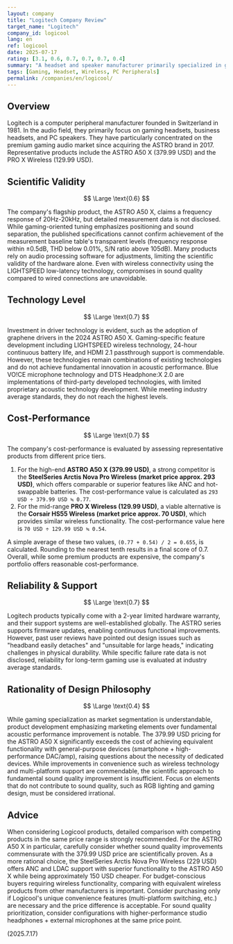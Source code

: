 ```yaml
---
layout: company
title: "Logitech Company Review"
target_name: "Logitech"
company_id: logicool
lang: en
ref: logicool
date: 2025-07-17
rating: [3.1, 0.6, 0.7, 0.7, 0.7, 0.4]
summary: "A headset and speaker manufacturer primarily specialized in gaming applications. While measurement performance may not reach transparent levels, its cost-performance is generally reasonable, though some high-end models are priced higher than competitors."
tags: [Gaming, Headset, Wireless, PC Peripherals]
permalink: /companies/en/logicool/
---
```


## Overview

Logitech is a computer peripheral manufacturer founded in Switzerland in 1981. In the audio field, they primarily focus on gaming headsets, business headsets, and PC speakers. They have particularly concentrated on the premium gaming audio market since acquiring the ASTRO brand in 2017. Representative products include the ASTRO A50 X (379.99 USD) and the PRO X Wireless (129.99 USD).

## Scientific Validity

$$ \Large \text{0.6} $$

The company's flagship product, the ASTRO A50 X, claims a frequency response of 20Hz-20kHz, but detailed measurement data is not disclosed. While gaming-oriented tuning emphasizes positioning and sound separation, the published specifications cannot confirm achievement of the measurement baseline table's transparent levels (frequency response within ±0.5dB, THD below 0.01%, S/N ratio above 105dB). Many products rely on audio processing software for adjustments, limiting the scientific validity of the hardware alone. Even with wireless connectivity using the LIGHTSPEED low-latency technology, compromises in sound quality compared to wired connections are unavoidable.

## Technology Level

$$ \Large \text{0.7} $$

Investment in driver technology is evident, such as the adoption of graphene drivers in the 2024 ASTRO A50 X. Gaming-specific feature development including LIGHTSPEED wireless technology, 24-hour continuous battery life, and HDMI 2.1 passthrough support is commendable. However, these technologies remain combinations of existing technologies and do not achieve fundamental innovation in acoustic performance. Blue VO!CE microphone technology and DTS Headphone:X 2.0 are implementations of third-party developed technologies, with limited proprietary acoustic technology development. While meeting industry average standards, they do not reach the highest levels.

## Cost-Performance

$$ \Large \text{0.7} $$

The company's cost-performance is evaluated by assessing representative products from different price tiers.

1.  For the high-end **ASTRO A50 X (379.99 USD)**, a strong competitor is the **SteelSeries Arctis Nova Pro Wireless (market price approx. 293 USD)**, which offers comparable or superior features like ANC and hot-swappable batteries. The cost-performance value is calculated as `293 USD ÷ 379.99 USD ≒ 0.77`.
2.  For the mid-range **PRO X Wireless (129.99 USD)**, a viable alternative is the **Corsair HS55 Wireless (market price approx. 70 USD)**, which provides similar wireless functionality. The cost-performance value here is `70 USD ÷ 129.99 USD ≒ 0.54`.

A simple average of these two values, `(0.77 + 0.54) / 2 = 0.655`, is calculated. Rounding to the nearest tenth results in a final score of 0.7. Overall, while some premium products are expensive, the company's portfolio offers reasonable cost-performance.

## Reliability & Support

$$ \Large \text{0.7} $$

Logitech products typically come with a 2-year limited hardware warranty, and their support systems are well-established globally. The ASTRO series supports firmware updates, enabling continuous functional improvements. However, past user reviews have pointed out design issues such as "headband easily detaches" and "unsuitable for large heads," indicating challenges in physical durability. While specific failure rate data is not disclosed, reliability for long-term gaming use is evaluated at industry average standards.

## Rationality of Design Philosophy

$$ \Large \text{0.4} $$

While gaming specialization as market segmentation is understandable, product development emphasizing marketing elements over fundamental acoustic performance improvement is notable. The 379.99 USD pricing for the ASTRO A50 X significantly exceeds the cost of achieving equivalent functionality with general-purpose devices (smartphone + high-performance DAC/amp), raising questions about the necessity of dedicated devices. While improvements in convenience such as wireless technology and multi-platform support are commendable, the scientific approach to fundamental sound quality improvement is insufficient. Focus on elements that do not contribute to sound quality, such as RGB lighting and gaming design, must be considered irrational.

## Advice

When considering Logicool products, detailed comparison with competing products in the same price range is strongly recommended. For the ASTRO A50 X in particular, carefully consider whether sound quality improvements commensurate with the 379.99 USD price are scientifically proven. As a more rational choice, the SteelSeries Arctis Nova Pro Wireless (229 USD) offers ANC and LDAC support with superior functionality to the ASTRO A50 X while being approximately 150 USD cheaper. For budget-conscious buyers requiring wireless functionality, comparing with equivalent wireless products from other manufacturers is important. Consider purchasing only if Logicool's unique convenience features (multi-platform switching, etc.) are necessary and the price difference is acceptable. For sound quality prioritization, consider configurations with higher-performance studio headphones + external microphones at the same price point.

(2025.7.17)
